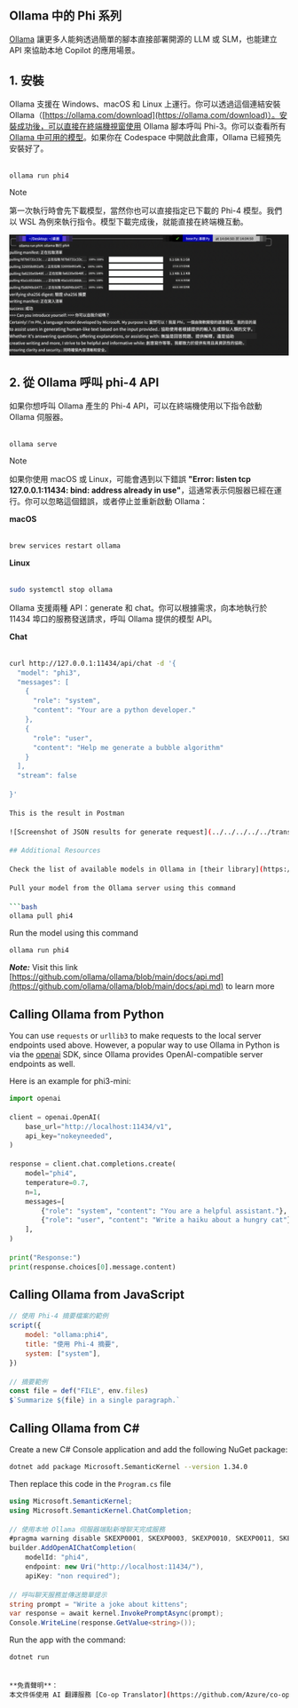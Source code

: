 <!--
CO_OP_TRANSLATOR_METADATA:
{
  "original_hash": "0b38834693bb497f96bf53f0d941f9a1",
  "translation_date": "2025-07-16T19:13:52+00:00",
  "source_file": "md/01.Introduction/02/04.Ollama.md",
  "language_code": "tw"
}
-->
## Ollama 中的 Phi 系列


[Ollama](https://ollama.com) 讓更多人能夠透過簡單的腳本直接部署開源的 LLM 或 SLM，也能建立 API 來協助本地 Copilot 的應用場景。

## **1. 安裝**

Ollama 支援在 Windows、macOS 和 Linux 上運行。你可以透過這個連結安裝 Ollama（[https://ollama.com/download](https://ollama.com/download)）。安裝成功後，可以直接在終端機視窗使用 Ollama 腳本呼叫 Phi-3。你可以查看所有 [Ollama 中可用的模型](https://ollama.com/library)。如果你在 Codespace 中開啟此倉庫，Ollama 已經預先安裝好了。

```bash

ollama run phi4

```

> [!NOTE]
> 第一次執行時會先下載模型，當然你也可以直接指定已下載的 Phi-4 模型。我們以 WSL 為例來執行指令。模型下載完成後，就能直接在終端機互動。

![run](../../../../../translated_images/ollama_run.e9755172b162b381359f8dc8ad0eb1499e13266d833afaf29c47e928d6d7abc5.tw.png)

## **2. 從 Ollama 呼叫 phi-4 API**

如果你想呼叫 Ollama 產生的 Phi-4 API，可以在終端機使用以下指令啟動 Ollama 伺服器。

```bash

ollama serve

```

> [!NOTE]
> 如果你使用 macOS 或 Linux，可能會遇到以下錯誤 **"Error: listen tcp 127.0.0.1:11434: bind: address already in use"**，這通常表示伺服器已經在運行。你可以忽略這個錯誤，或者停止並重新啟動 Ollama：

**macOS**

```bash

brew services restart ollama

```

**Linux**

```bash

sudo systemctl stop ollama

```

Ollama 支援兩種 API：generate 和 chat。你可以根據需求，向本地執行於 11434 埠口的服務發送請求，呼叫 Ollama 提供的模型 API。

**Chat**

```bash

curl http://127.0.0.1:11434/api/chat -d '{
  "model": "phi3",
  "messages": [
    {
      "role": "system",
      "content": "Your are a python developer."
    },
    {
      "role": "user",
      "content": "Help me generate a bubble algorithm"
    }
  ],
  "stream": false
  
}'

This is the result in Postman

![Screenshot of JSON results for generate request](../../../../../translated_images/ollama_gen.bda5d4e715366cc9c1cae2956e30bfd55b07b22ca782ef69e680100a9a1fd563.tw.png)

## Additional Resources

Check the list of available models in Ollama in [their library](https://ollama.com/library).

Pull your model from the Ollama server using this command

```bash
ollama pull phi4
```

Run the model using this command

```bash
ollama run phi4
```

***Note:*** Visit this link [https://github.com/ollama/ollama/blob/main/docs/api.md](https://github.com/ollama/ollama/blob/main/docs/api.md) to learn more

## Calling Ollama from Python

You can use `requests` or `urllib3` to make requests to the local server endpoints used above. However, a popular way to use Ollama in Python is via the [openai](https://pypi.org/project/openai/) SDK, since Ollama provides OpenAI-compatible server endpoints as well.

Here is an example for phi3-mini:

```python
import openai

client = openai.OpenAI(
    base_url="http://localhost:11434/v1",
    api_key="nokeyneeded",
)

response = client.chat.completions.create(
    model="phi4",
    temperature=0.7,
    n=1,
    messages=[
        {"role": "system", "content": "You are a helpful assistant."},
        {"role": "user", "content": "Write a haiku about a hungry cat"},
    ],
)

print("Response:")
print(response.choices[0].message.content)
```

## Calling Ollama from JavaScript 

```javascript
// 使用 Phi-4 摘要檔案的範例
script({
    model: "ollama:phi4",
    title: "使用 Phi-4 摘要",
    system: ["system"],
})

// 摘要範例
const file = def("FILE", env.files)
$`Summarize ${file} in a single paragraph.`
```

## Calling Ollama from C#

Create a new C# Console application and add the following NuGet package:

```bash
dotnet add package Microsoft.SemanticKernel --version 1.34.0
```

Then replace this code in the `Program.cs` file

```csharp
using Microsoft.SemanticKernel;
using Microsoft.SemanticKernel.ChatCompletion;

// 使用本地 Ollama 伺服器端點新增聊天完成服務
#pragma warning disable SKEXP0001, SKEXP0003, SKEXP0010, SKEXP0011, SKEXP0050, SKEXP0052
builder.AddOpenAIChatCompletion(
    modelId: "phi4",
    endpoint: new Uri("http://localhost:11434/"),
    apiKey: "non required");

// 呼叫聊天服務並傳送簡單提示
string prompt = "Write a joke about kittens";
var response = await kernel.InvokePromptAsync(prompt);
Console.WriteLine(response.GetValue<string>());
```

Run the app with the command:

```bash
dotnet run


**免責聲明**：  
本文件係使用 AI 翻譯服務 [Co-op Translator](https://github.com/Azure/co-op-translator) 進行翻譯。雖然我們致力於確保翻譯的準確性，但請注意，自動翻譯可能包含錯誤或不準確之處。原始文件的母語版本應視為權威來源。對於重要資訊，建議採用專業人工翻譯。我們不對因使用本翻譯而產生的任何誤解或誤譯負責。